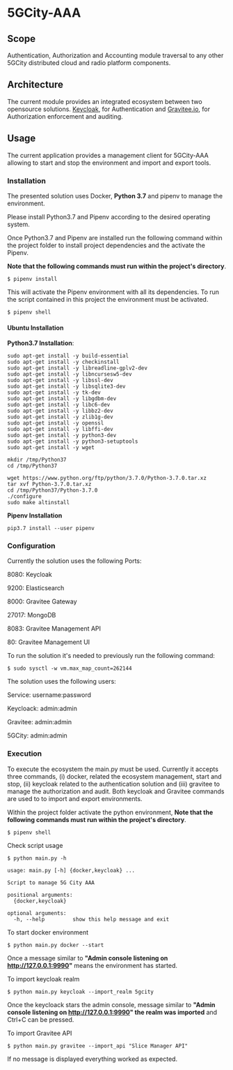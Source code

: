 # 5GCity-AAA

## Scope

Authentication, Authorization and Accounting module
traversal to any other 5GCity distributed cloud and radio
platform components.

## Architecture

The current module provides an integrated ecosystem between two opensource solutions.
[Keycloak](https://www.keycloak.org/), for Authentication and [Gravitee.io](https://gravitee.io/), for Authorization
enforcement and auditing.

## Usage

The current application provides a management client for 5GCity-AAA allowing to start and stop the environment and
import and export tools.

### Installation

The presented solution uses Docker, **Python 3.7** and pipenv to manage the environment.

Please install Python3.7 and Pipenv according to the desired operating system.

Once Python3.7 and Pipenv are installed run the following command within the project folder to install project
dependencies and the activate the Pipenv.

**Note that the following commands must run within the
project's directory**.


```
$ pipenv install
```

This will activate the Pipenv environment with all its dependencies. To run the script contained in this project the
environment must be activated.

```
$ pipenv shell
```

#### Ubuntu Installation

**Python3.7 Installation**:

```
sudo apt-get install -y build-essential
sudo apt-get install -y checkinstall
sudo apt-get install -y libreadline-gplv2-dev
sudo apt-get install -y libncursesw5-dev
sudo apt-get install -y libssl-dev
sudo apt-get install -y libsqlite3-dev
sudo apt-get install -y tk-dev
sudo apt-get install -y libgdbm-dev
sudo apt-get install -y libc6-dev
sudo apt-get install -y libbz2-dev
sudo apt-get install -y zlib1g-dev
sudo apt-get install -y openssl
sudo apt-get install -y libffi-dev
sudo apt-get install -y python3-dev
sudo apt-get install -y python3-setuptools
sudo apt-get install -y wget

mkdir /tmp/Python37
cd /tmp/Python37

wget https://www.python.org/ftp/python/3.7.0/Python-3.7.0.tar.xz
tar xvf Python-3.7.0.tar.xz
cd /tmp/Python37/Python-3.7.0
./configure
sudo make altinstall
```


**Pipenv Installation**
```
pip3.7 install --user pipenv
```

### Configuration

Currently the solution uses the following Ports:

8080: Keycloak

9200: Elasticsearch

8000: Gravitee Gateway

27017: MongoDB

8083: Gravitee Management API

80: Gravitee Management UI

To run the solution it's needed to previously run the following command:

```
$ sudo sysctl -w vm.max_map_count=262144
```

The solution uses the following users:

Service: username:password

Keycloack: admin:admin

Gravitee: admin:admin

5GCity: admin:admin

### Execution

To execute the ecosystem the main.py must be used. Currently it accepts three commands,
(i) docker, related the ecosystem management, start and stop, (ii) keycloak related to the authentication solution and
 (iii) gravitee to manage the authorization and audit. Both keycloak and Gravitee commands are used to to import and
 export environments.

Within the project folder activate the python environment, **Note that the following commands must run within the
project's directory**.

```
$ pipenv shell
```

Check script usage

```
$ python main.py -h

usage: main.py [-h] {docker,keycloak} ...

Script to manage 5G City AAA

positional arguments:
  {docker,keycloak}

optional arguments:
  -h, --help         show this help message and exit

```

To start docker environment

```
$ python main.py docker --start
```

Once a message similar to **"Admin console listening on http://127.0.0.1:9990"** means the environment has started.

To import keycloak realm

```
$ python main.py keycloak --import_realm 5gcity
```

Once the keycloack stars the admin console, message similar to **"Admin console listening on http://127.0.0.1:9990" the
realm was imported** and Ctrl+C can be pressed.

To import Gravitee API

```
$ python main.py gravitee --import_api "Slice Manager API"
```

If no message is displayed everything worked as expected.
